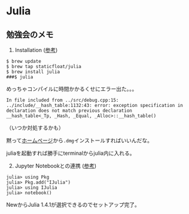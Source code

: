 # Julia

## 勉強会のメモ

1. Installation ([参考](https://qiita.com/fkm_y/items/cde1f63dd5ff1cb2d051))
```
$ brew update
$ brew tap staticfloat/julia
$ brew install julia
###$ julia
```
めっちゃコンパイルに時間かかるくせにエラー出た。。。
```
In file included from ../src/debug.cpp:15:
../include/__hash_table:1132:43: error: exception specification in declaration does not match previous declaration
__hash_table<_Tp, _Hash, _Equal, _Alloc>::__hash_table()
```
（いつか対処するかも）

黙って[ホームページ](https://julialang.org/downloads/)から`.dmg`インストールすればいいんだな。

juliaを起動すれば勝手にterminalからjulia内に入れる。

2. Jupyter Notebookとの連携 ([参考](https://github.com/mitmath/6S083/blob/master/installation.md))
```
julia> using Pkg
julia> Pkg.add("IJulia")
julia> using IJulia
julia> notebook()
```
NewからJulia 1.4.1が選択できるのでセットアップ完了。

